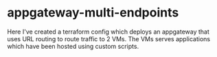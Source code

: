 # appgateway-multi-endpoints
Here I've created a terraform config which deploys an appgateway that uses URL routing to route traffic to 2 VMs. The VMs serves applications which have been hosted using custom scripts.
